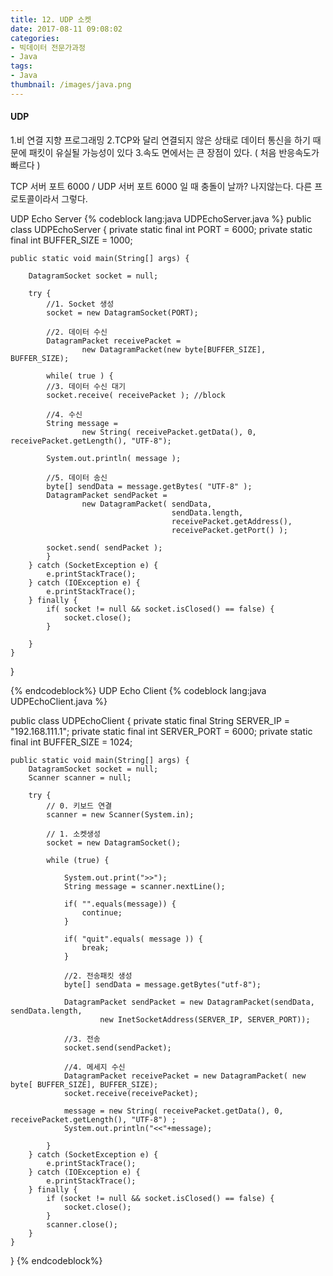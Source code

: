 ```yaml
---
title: 12. UDP 소켓
date: 2017-08-11 09:08:02
categories:
- 빅데이터 전문가과정
- Java
tags:
- Java
thumbnail: /images/java.png
---
```

#### UDP
1.비 연결 지향 프로그래밍
2.TCP와 달리 연결되지 않은 상태로 데이터 통신을 하기 때문에 패킷이 유실될 가능성이 있다
3.속도 면에서는 큰 장점이 있다. ( 처음 반응속도가 빠르다 )

TCP 서버 포트 6000 / UDP 서버 포트 6000 일 때 충돌이 날까?
나지않는다. 다른 프로토콜이라서 그렇다.

UDP Echo Server
{% codeblock lang:java UDPEchoServer.java %}
public class UDPEchoServer {
	private static final int PORT = 6000;
	private static final int BUFFER_SIZE = 1000;

	public static void main(String[] args) {

		DatagramSocket socket = null;

		try {
			//1. Socket 생성
			socket = new DatagramSocket(PORT);

			//2. 데이터 수신
			DatagramPacket receivePacket =
					new DatagramPacket(new byte[BUFFER_SIZE], BUFFER_SIZE);

			while( true ) {
			//3. 데이터 수신 대기
			socket.receive( receivePacket ); //block

			//4. 수신
			String message =
					new String( receivePacket.getData(), 0, receivePacket.getLength(), "UTF-8");

			System.out.println( message );

			//5. 데이터 송신
			byte[] sendData = message.getBytes( "UTF-8" );
			DatagramPacket sendPacket =
					new DatagramPacket( sendData,
										sendData.length,
										receivePacket.getAddress(),
										receivePacket.getPort() );

			socket.send( sendPacket );
			}
		} catch (SocketException e) {
			e.printStackTrace();
		} catch (IOException e) {
			e.printStackTrace();
		} finally {
			if( socket != null && socket.isClosed() == false) {
				socket.close();				
			}

		}
	}

}

{% endcodeblock%}
UDP Echo Client
{% codeblock lang:java UDPEchoClient.java %}

public class UDPEchoClient {
	private static final String SERVER_IP = "192.168.111.1";
	private static final int SERVER_PORT = 6000;
	private static final int BUFFER_SIZE = 1024;

	public static void main(String[] args) {
		DatagramSocket socket = null;
		Scanner scanner = null;

		try {
			// 0. 키보드 연결
			scanner = new Scanner(System.in);

			// 1. 소켓생성
			socket = new DatagramSocket();

			while (true) {

				System.out.print(">>");
				String message = scanner.nextLine();

				if( "".equals(message)) {
					continue;					
				}

				if( "quit".equals( message )) {
					break;
				}

				//2. 전송패킷 생성
				byte[] sendData = message.getBytes("utf-8");

				DatagramPacket sendPacket = new DatagramPacket(sendData, sendData.length,
						new InetSocketAddress(SERVER_IP, SERVER_PORT));

				//3. 전송
				socket.send(sendPacket);

				//4. 메세지 수신
				DatagramPacket receivePacket = new DatagramPacket( new byte[ BUFFER_SIZE], BUFFER_SIZE);
				socket.receive(receivePacket);

				message = new String( receivePacket.getData(), 0, receivePacket.getLength(), "UTF-8") ;
				System.out.println("<<"+message);						

			}
		} catch (SocketException e) {
			e.printStackTrace();
		} catch (IOException e) {
			e.printStackTrace();
		} finally {
			if (socket != null && socket.isClosed() == false) {
				socket.close();
			}
			scanner.close();
		}
	}
}
{% endcodeblock%}

